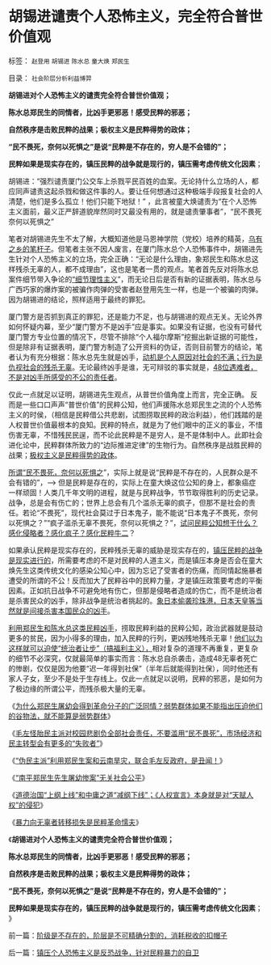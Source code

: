 # 胡锡进谴责个人恐怖主义，完全符合普世价值观

标签： `赵登用` `胡锡进` `陈水总` `童大焕` `郑民生` 

目录： `社会阶层分析利益博羿`

**胡锡进对个人恐怖主义的谴责完全符合普世价值观；**

**陈水总郑民生的同情者，比凶手更邪恶！感受民粹的邪恶；**

**自然秩序是击败民粹的战果；极权主义是民粹得势的政体；**

**“民不畏死，奈何以死惧之”是说“民粹是不存在的，穷人是不会错的”；**

**民粹如果是现实存在的，镇压民粹的战争就是现行的，镇压需考虑传统文化因素**；



胡锡进：“强烈谴责厦门公交车上杀戮平民百姓的血案。无论持什么立场的人，都应同声谴责这起杀戮和做这件事的人。要让任何想通过这种极端手段报复社会的人清楚，他们是多么孤立！他们只能下地狱！”
，此言被童大焕谴责为“在个人恐怖主义面前，最义正严辞道貌岸然同时又最没有用的，就是谴责肇事者”，“民不畏死奈何以死惧之”

笔者对胡锡进先生不太了解，大概知道他是马恩神学院（党校）培养的精英，[乌有之乡的笔杆子](../../../2013/5/13/我们和茅于轼都不是强者，张宏良司马南他们才是强者.md)。但笔者主张不因人废言，在厦门陈水总个人恐怖事件中，胡锡进先生针对个人恐怖主义的立场，完全正确：“无论是什么理由，象郑民生和陈水总这样残杀无辜的人，都不成理由”，这也是笔者一贯的观点。笔者首先反对将陈水总案件细节带入争论的[“细节理性主义](../../../2012/5/6/真实细节的乌托邦，现实污点的放大镜；.md)”，而无论日后是否有新的证据表明，陈水总与广西巧家的爆炸案的被骗作肉弹的受害者赵登用先生一样，也是一个被骗的肉弹。因为胡锡进的结论，照样适用于最终的罪犯。

厦门警方是否抓到真正的罪犯，还是能力不足，也与胡锡进的观点无关。无论外界如何怀疑内幕，至少“厦门警方不是凶手”应是事实。如果没有证据，也没有可替代厦门警方专业位置的情况下，尽管不排除“个人福尔摩斯”挖掘出新证据的可能性，但是除非有证据表明，厦门警方制造了公开资料的伪证，否则目前警方的结论，笔者认为有充分根据：陈水总先生就是凶手，[动机是个人原因对社会的不满；行为是仇视社会的残杀无辜](../../../2012/2/9/为什么郑民生屠幼会得到革命分子的广泛同情？.md)。无论最终凶手是谁，无可辩驳的事实就是，[48位遇难者，不是对凶手所感受的不公的责任者](../../../2009/9/4/暴力向无辜者转移损失是懦夫.md)。

仅此一点就足以证明，胡锡进先生观点，从普世价值角度上而言，完全正确。
反而是一些口口声声“普世价值”的民粹公知，他们声援陈水总郑民生之流的个人恐怖主义的时侯，（相信是民粹借公共悲剧，试图捞取民粹的政治利益），他们践踏的是人权普世价值最根本的良知。民粹的特点，就是为了他们眼中的正义的事业，不惜伤害无辜，不惜残民民逞，而不论此民粹是不是穷人，是不是体制中人。此即社会进化论中，民粹群体所致力的“边际推进定律”的生物行为。自然秩序是战胜民粹的战果；[极权主义是民粹得势的政体](../../../2013/5/25/卢梭和马克思，极权主义的启蒙大师，及基督教.md)。

[所谓“民不畏死，奈何以死惧之](../../../2010/5/5/不要滥用“民不畏死”鼓励郑民生类恶性案件.md)”，实际上就是说“民粹是不存在的，人民群众是不会有错的”，——>
但是民粹是存在的，实际上在童大焕这位公知的身上，都象癌症一样顽固！人类几千年文明的进程，就是与民粹战争，节节取得胜利的历史记录。战争，总是会有伤亡的；世界上总会有几个滥杀无辜的疯子，但那不是社会的责任。若论“不畏死”，现代社会莫过于日本鬼子，能不能说“日本鬼子不畏死，奈何以死惧之？”“疯子滥杀无辜不畏死，奈何以死惧之？”，[试问民粹公知想干什么？感化侵略者？感化疯子？感化民粹牛二](../../../2013/5/31/《旧制度和大革命》的托克维尔脊的“革命，暴民运动，镇压，肃反，文化大革命……”.md)？

如果承认民粹是现实存在的，民粹残杀无辜的威胁是现实存在的，[镇压民粹的战争是现实进行的](../../../2013/6/11/反户籍制度，反自然秩序的民粹稻草人.md)，所需要考虑的不是对民粹的人道主义，而是镇压本身是否会在童大焕先生这类传统文化的感染公知心中，因为忘记了受害者的伤痛，而同情起施暴者遭受的所谓的不公！反而加大了民粹谷中的民粹力量，才是镇压政策要考虑的平衡因素。正如抗日战争不可避免地有伤亡，但那是侵略者造成的伤亡，而不是统治者是杀害民众的凶手，除非战争是统治者挑起的。[象日本偷袭珍珠港，日本天皇等当然就是间接杀害本国民众的凶手](../../../2012/3/5/侵华的元凶不是日本政府，而是日本天皇！.md)。

[利用郑民生和陈水总这类民粹凶手](../../../2012/6/9/公知对愤青的欣赏，对革命的追求，和民族主义.md)，捞取民粹利益的民粹公知，政治武器就是鼓动更多的贫民，因为小得多的理由，加入民粹的行列，更凶残地残杀无辜！[他们以为这样就可以迫使“统治者让步”（搞福利主义），](../../../2010/4/30/警惕暴民文化鼓励屠幼悲剧，捞取社会利益.md)相对复杂的道理不再重复，更复杂的细节不必深究，仅就最简单的事实而言：陈水总自杀袭击，造成48无辜者死亡的惨剧，仅仅是因为他要“迟一年得到社保”（半年后就能得到社保），同时他还有家人子女，至少不是处于生存线上。仅此一点就足以说明，民粹的邪恶，是如何为了极边缘的所谓公平，而残杀极大量的无辜。

《[为什么郑民生屠幼会得到革命分子的广泛同情？弱势群体如果不能指出压迫他们的谷物法，就不能算是弱势群体](../../../2012/2/9/为什么郑民生屠幼会得到革命分子的广泛同情？.md)》

《[毛左怪胎民主派对校园悲剧负全部社会责任，不要滥用“民不畏死”，市场经济和民主转型会有更多的“失败者”](../../../2010/5/5/不要滥用“民不畏死”鼓励郑民生类恶性案件.md)》

《[“伪民主派”利用郑民生案和云南旱灾，联合毛左反政府，是丑闻！](../../../2010/4/13/反政府，就是反民主！.md)》

《[“南平郑民生先生屠幼惨案”无关社会公平](../../../2010/3/26/“郑民生屠幼案”无涉公平和民主和道德.md)》

《[道德治国“上纲上线”和中庸之道“减纲下线”；《人权宣言》本身就是对“天赋人权”的侵犯](../../../2010/3/26/道德治国“上纲上线”和中庸之道“减纲下线”.md)》

《[暴力向无辜者转移损失是民粹革命懦夫](../../../2009/9/4/暴力向无辜者转移损失是懦夫.md)》

《**胡锡进对个人恐怖主义的谴责完全符合普世价值观；**

**陈水总郑民生的同情者，比凶手更邪恶！感受民粹的邪恶；**

**自然秩序是击败民粹的战果；极权主义是民粹得势的政体；**

**“民不畏死，奈何以死惧之”是说“民粹是不存在的，穷人是不会错的”；**

**民粹如果是现实存在的，镇压民粹的战争就是现行的，镇压需考虑传统文化因素**； 》



前一篇：[阶级是不存在的，阶层是不可精确分割的，消耗税收的扣帽子](../../../2013/6/13/阶级是不存在的，阶层是不可精确分割的，消耗税收的扣帽子.md)

后一篇：[镇压个人恐怖主义是反恐战争，针对民粹暴力的自卫](../../../2013/6/13/镇压个人恐怖主义是反恐战争，针对民粹暴力的自卫.md)